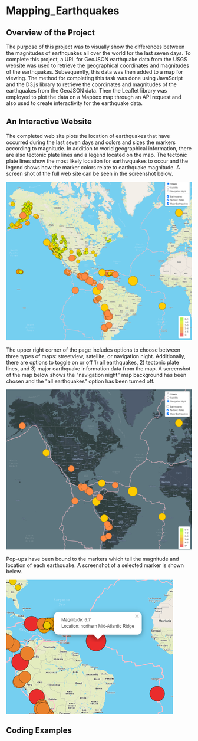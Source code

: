 # Mapping_Earthquakes
## Overview of the Project
The purpose of this project was to visually show the differences between the magnitudes of earthquakes all over the world for the last seven days.  To complete this project, a URL for GeoJSON earthquake data from the USGS website was used to retrieve the geographical coordinates and magnitudes of the earthquakes.  Subsequently, this data was then added to a map for viewing.  The method for completing this task was done using JavaScript and the D3.js library to retrieve the coordinates and magnitudes of the earthquakes from the GeoJSON data. Then the Leaflet library was employed to plot the data on a Mapbox map through an API request and also used to create interactivity for the earthquake data.

## An Interactive Website
The completed web site plots the location of earthquakes that have occurred during the last seven days and colors and sizes the markers according to magnitude. In addition to world geographical information, there are also tectonic plate lines and a legend located on the map.  The tectonic plate lines show the most likely location for earthwquakes to occur and the legend shows how the marker colors relate to earthquake magnitude. A screen shot of the full web site can be seen in the screenshot below. 

![full view of mapping earthquakes web site](screenshots/me1.png)

The upper right corner of the page includes options to choose between three types of maps: streetview, satellite, or navigation night. Additionally, there are options to toggle on or off 1) all earthquakes, 2) tectonic plate lines, and 3) major earthquake information data from the map.  A screenshot of the map below shows the "navigation night" map background has been chosen and the "all earthquakes" option has been turned off.  

![different map options selected on the mapping earthquakes web site](screenshots/me2.png)

Pop-ups have been bound to the markers which tell the magnitude and location of each earthquake.  A screenshot of a selected marker is shown below.

![pop-ups tell magnitude and location of each earthquake](screenshots/me3.png)

## Coding Examples
